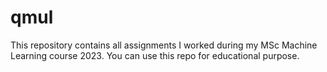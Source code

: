 # qmul

This repository contains all assignments I worked during my MSc Machine Learning course 2023. You can use this repo for educational purpose.    
